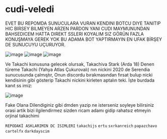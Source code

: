 # cudi-veledi

EVET BU REPOMDA SUNUCULARA VURAN KENDINI BOTCU DIYE TANITIP HIC BIRSEY BILMEYEN ARZEN PARDON YANI CUDI MAYMUNUNDAN BAHSEDICEM HATTA DIREKT SSLERI KOYALIM SIZ GÖRÜN FAZLA KONUŞMAYA GEREK YOK BU ADAMA BOT YAPTIRMAYIN EN UFAK BİRŞEY DE SUNUCUYU UÇURUYOR.

![image](https://media.discordapp.net/attachments/1125892939726467213/1125917461615747112/IMG_9684.png?width=1439&height=664)
![image](https://media.discordapp.net/attachments/1125892939726467213/1125917460428759171/IMG_9686.png?width=1439&height=664)
![image](https://media.discordapp.net/attachments/1125892939726467213/1125917155171500144/IMG_9418.png?width=979&height=256)

Ve Takachi konusuna gelecek olursak, Takachiva Stark (Arda 18) Denen türeme Takachi (Yahya Atlas Çukurovalı) nın nickini 2020 de Serendia sunucusunda çalmıştır, Onun discordu bırakmasından fırsat bulup nicki kendisinin gibi gösterip Takachi nickini kirleten aptalın teki. İşte burdada kanıt ss imiz:

![image](https://media.discordapp.net/attachments/1125892939726467213/1125897176317436036/image.png?width=546&height=222)

Fake Olana Dilendiginiz gibi dmden yazip ne isterseniz soyleye bilirsiniz orasi artik bizi ilgilendirmez sizden ricam adamı gidip rahatsız etmeyin orjinal takachimi

`REPODAKİ ASKLARIMIN DC ISIMLERI`
`takachijs`
`ertu`
`sxrkanreich`
`papazchavo`
`cartelfx`
`darkdayscim`
